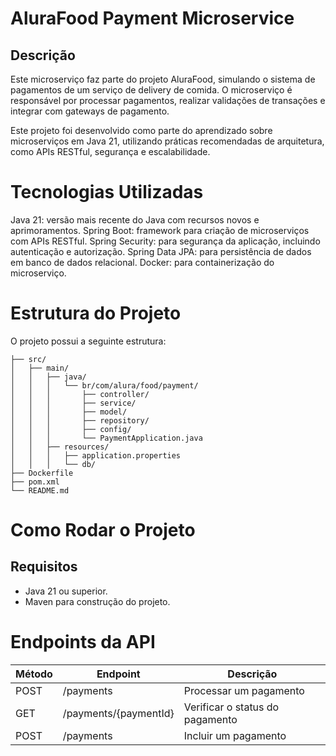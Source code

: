 # AluraFood Payment Microservice

## Descrição
Este microserviço faz parte do projeto AluraFood, simulando o sistema de pagamentos de um serviço de delivery de comida. O microserviço é responsável por processar pagamentos, realizar validações de transações e integrar com gateways de pagamento.

Este projeto foi desenvolvido como parte do aprendizado sobre microserviços em Java 21, utilizando práticas recomendadas de arquitetura, como APIs RESTful, segurança e escalabilidade.

# Tecnologias Utilizadas
Java 21: versão mais recente do Java com recursos novos e aprimoramentos.
Spring Boot: framework para criação de microserviços com APIs RESTful.
Spring Security: para segurança da aplicação, incluindo autenticação e autorização.
Spring Data JPA: para persistência de dados em banco de dados relacional.
Docker: para containerização do microserviço.

# Estrutura do Projeto
O projeto possui a seguinte estrutura:

```
├── src/
│   ├── main/
│   │   ├── java/
│   │   │   └── br/com/alura/food/payment/
│   │   │       ├── controller/
│   │   │       ├── service/
│   │   │       ├── model/
│   │   │       ├── repository/
│   │   │       ├── config/
│   │   │       └── PaymentApplication.java
│   │   ├── resources/
│   │   │   ├── application.properties
│   │   │   └── db/
├── Dockerfile
├── pom.xml
└── README.md
```

# Como Rodar o Projeto
## Requisitos
- Java 21 ou superior.
- Maven para construção do projeto.

# Endpoints da API
|Método	| Endpoint |	Descrição|
| ----- | -------- | --------- |
| POST | /payments |	Processar um pagamento |
| GET | /payments/{paymentId} |	Verificar o status do pagamento |
| POST |	/payments |	Incluir um pagamento |
